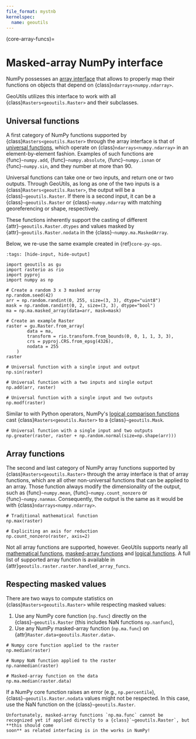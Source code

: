 ```yaml
---
file_format: mystnb
kernelspec:
  name: geoutils
---
```

(core-array-funcs)=

# Masked-array NumPy interface

NumPy possesses an [array interface](https://numpy.org/doc/stable/reference/arrays.interface.html) that allows to properly map their functions on objects
that depend on {class}`ndarrays<numpy.ndarray>`.

GeoUtils utilizes this interface to work with all {class}`Rasters<geoutils.Raster>` and their subclasses.

## Universal functions

A first category of NumPy functions supported by {class}`Rasters<geoutils.Raster>` through the array interface is that of
[universal functions](https://numpy.org/doc/stable/reference/ufuncs.html), which operate on {class}`ndarrays<numpy.ndarray>` in an element-by-element
fashion. Examples of such functions are {func}`~numpy.add`, {func}`~numpy.absolute`, {func}`~numpy.isnan` or {func}`~numpy.sin`, and they number at more
than 90.

Universal functions can take one or two inputs, and return one or two outputs. Through GeoUtils, as long as one of the two inputs is a {class}`Rasters<geoutils.Raster>`,
the output will be a {class}`~geoutils.Raster`. If there is a second input, it can be a {class}`~geoutils.Raster` or {class}`~numpy.ndarray` with
matching georeferencing or shape, respectively.

These functions inherently support the casting of different {attr}`~geoutils.Raster.dtypes` and values masked by {attr}`~geoutils.Raster.nodata` in the
{class}`~numpy.ma.MaskedArray`.

Below, we re-use the same example created in {ref}`core-py-ops`.

```{code-cell} ipython3
:tags: [hide-input, hide-output]

import geoutils as gu
import rasterio as rio
import pyproj
import numpy as np

# Create a random 3 x 3 masked array
np.random.seed(42)
arr = np.random.randint(0, 255, size=(3, 3), dtype="uint8")
mask = np.random.randint(0, 2, size=(3, 3), dtype="bool")
ma = np.ma.masked_array(data=arr, mask=mask)

# Create an example Raster
raster = gu.Raster.from_array(
        data = ma,
        transform = rio.transform.from_bounds(0, 0, 1, 1, 3, 3),
        crs = pyproj.CRS.from_epsg(4326),
        nodata = 255
    )
raster
```

```{code-cell} ipython3
# Universal function with a single input and output
np.sin(raster)
```

```{code-cell} ipython3
# Universal function with a two inputs and single output
np.add(arr, raster)
```

```{code-cell} ipython3
# Universal function with a single input and two outputs
np.modf(raster)
```

Similar to with Python operators, NumPy's [logical comparison functions](https://numpy.org/doc/stable/reference/ufuncs.html#comparison-functions) cast
{class}`Rasters<geoutils.Raster>` to a {class}`~geoutils.Mask`.

```{code-cell} ipython3
# Universal function with a single input and two outputs
np.greater(raster, raster + np.random.normal(size=np.shape(arr)))
```

## Array functions

The second and last category of NumPy array functions supported by {class}`Rasters<geoutils.Raster>` through the array interface is that of array functions,
which are all other non-universal functions that can be applied to an array. Those function always modify the dimensionality of the output, such as
{func}`~numpy.mean`, {func}`~numpy.count_nonzero` or {func}`~numpy.nanmax`. Consequently, the output is the same as it would be with {class}`ndarrays<numpy.ndarray>`.


```{code-cell} ipython3
# Traditional mathematical function
np.max(raster)
```

```{code-cell} ipython3
# Expliciting an axis for reduction
np.count_nonzero(raster, axis=2)
```

Not all array functions are supported, however. GeoUtils supports nearly all [mathematical functions](https://numpy.org/doc/stable/reference/routines.math.html),
[masked-array functions](https://numpy.org/doc/stable/reference/routines.ma.html) and [logical functions](https://numpy.org/doc/stable/reference/routines.logic.html).
A full list of supported array function is available in {attr}`geoutils.raster.raster.handled_array_funcs`.

## Respecting masked values

There are two ways to compute statistics on {class}`Rasters<geoutils.Raster>` while respecting masked values:

1. Use any NumPy core function (`np.func`) directly on the {class}`~geoutils.Raster` (this includes NaN functions `np.nanfunc`),
2. Use any NumPy masked-array function (`np.ma.func`) on {attr}`Raster.data<geoutils.Raster.data>`.

```{code-cell} ipython3
# Numpy core function applied to the raster
np.median(raster)
```

```{code-cell} ipython3
# Numpy NaN function applied to the raster
np.nanmedian(raster)
```

```{code-cell} ipython3
# Masked-array function on the data
np.ma.median(raster.data)
```

If a NumPy core function raises an error (e.g., `np.percentile`), {class}`~geoutils.Raster.nodata` values might not be respected. In this case, use the NaN 
function on the {class}`~geoutils.Raster`.


```{note}
Unfortunately, masked-array functions `np.ma.func` cannot be recognized yet if applied directly to a {class}`~geoutils.Raster`, but **this should come 
soon** as related interfacing is in the works in NumPy!
```

